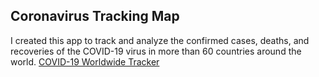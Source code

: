 ## Coronavirus Tracking Map

I created this app to track and analyze the confirmed cases, deaths, and recoveries of the COVID-19 virus in more than 60 countries around the world. 
[COVID-19 Worldwide Tracker](https://alexanderbates.shinyapps.io/covid_19_timeseries/)
